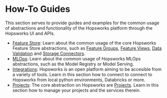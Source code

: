# How-To Guides

This section serves to provide guides and examples for the common usage of abstractions and functionality of the Hopsworks platform through the Hopsworks UI and APIs.

- [Feature Store](fs/index.md): Learn about the common usage of the core Hopsworks Feature Store abstractions, such as [Feature Groups](fs/feature_group/index.md), [Feature Views](fs/feature_view/index.md), [Data Validation](fs/feature_group/data_validation.md) and [Storage Connectors](fs/storage_connector/index.md).
- [MLOps](mlops/index.md): Learn about the common usage of Hopsworks MLOps abstractions, such as the Model Registry or Model Serving.
- [Integrations](integrations/setup.md): Hopsworks is an open platform aiming to be accesible from a variety of tools. Learn in this section how to connect to connect to Hopsworks from local python environments, Databricks or more.
- [Projects](projects/index.md): The core abstraction on Hopsworks are [Projects](../concepts/projects/governance.md). Learn in this section how to manage your projects and the services therein.
